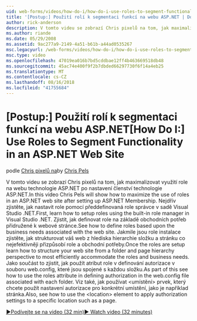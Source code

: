 ```yaml
---
uid: web-forms/videos/how-do-i/how-do-i-use-roles-to-segment-functionality-in-an-aspnet-web-site
title: '[Postup:] Použití rolí k segmentaci funkcí na webu ASP.NET | Dokumentace Microsoftu'
author: rick-anderson
description: V tomto videu se zobrazí Chris pixelů na tom, jak maximalizovat využití role na webu technologie ASP.NET po nastavení členství technologie ASP.NET. Nejdřív zjistěte, jak nastavit rol...
ms.author: riande
ms.date: 05/29/2008
ms.assetid: 9ac277a9-2149-4a51-b61b-a44ad0535267
msc.legacyurl: /web-forms/videos/how-do-i/how-do-i-use-roles-to-segment-functionality-in-an-aspnet-web-site
msc.type: video
ms.openlocfilehash: 47019ea016b7bd5cddbae12ff4b463669518db48
ms.sourcegitcommit: 45ac74e400f9f2b7dbded66297730f6f14a4eb25
ms.translationtype: MT
ms.contentlocale: cs-CZ
ms.lasthandoff: 08/16/2018
ms.locfileid: "41755684"
---
```

<a name="how-do-i-use-roles-to-segment-functionality-in-an-aspnet-web-site"></a><span data-ttu-id="c0241-104">[Postup:] Použití rolí k segmentaci funkcí na webu ASP.NET</span><span class="sxs-lookup"><span data-stu-id="c0241-104">[How Do I:] Use Roles to Segment Functionality in an ASP.NET Web Site</span></span>
====================
<span data-ttu-id="c0241-105">podle [Chris pixelů na](https://twitter.com/chrispels)</span><span class="sxs-lookup"><span data-stu-id="c0241-105">by [Chris Pels](https://twitter.com/chrispels)</span></span>

<span data-ttu-id="c0241-106">V tomto videu se zobrazí Chris pixelů na tom, jak maximalizovat využití role na webu technologie ASP.NET po nastavení členství technologie ASP.NET.</span><span class="sxs-lookup"><span data-stu-id="c0241-106">In this video Chris Pels will show how to maximize the use of roles in an ASP.NET web site after setting up ASP.NET Membership.</span></span> <span data-ttu-id="c0241-107">Nejdřív zjistěte, jak nastavit role pomocí předdefinovaná role správce v sadě Visual Studio .NET.</span><span class="sxs-lookup"><span data-stu-id="c0241-107">First, learn how to setup roles using the built-in role manager in Visual Studio .NET.</span></span> <span data-ttu-id="c0241-108">Zjistit, jak definovat role na základě obchodních potřeb přidružené k webové stránce.</span><span class="sxs-lookup"><span data-stu-id="c0241-108">See how to define roles based upon the business needs associated with the web site.</span></span> <span data-ttu-id="c0241-109">Jakmile jsou role instalace zjistěte, jak strukturovat váš web z hlediska hierarchie složku a stránku co nejefektivněji přizpůsobí role a obchodní potřeby.</span><span class="sxs-lookup"><span data-stu-id="c0241-109">Once the roles are setup learn how to structure your web site from a folder and page hierarchy perspective to most efficiently accommodate the roles and business needs.</span></span> <span data-ttu-id="c0241-110">Jako součást to zjistit, jak použít atribut role v definování autorizace v souboru web.config, které jsou spojené s každou složku.</span><span class="sxs-lookup"><span data-stu-id="c0241-110">As part of this see how to use the roles attribute in defining authorization in the web.config file associated with each folder.</span></span> <span data-ttu-id="c0241-111">Viz také, jak používat &lt;umístění&gt; prvek, který chcete použít nastavení autorizace pro konkrétní umístění, jako je například stránka.</span><span class="sxs-lookup"><span data-stu-id="c0241-111">Also, see how to use the &lt;location&gt; element to apply authorization settings to a specific location such as a page.</span></span>

[<span data-ttu-id="c0241-112">&#9654;Podívejte se na video (32 min)</span><span class="sxs-lookup"><span data-stu-id="c0241-112">&#9654; Watch video (32 minutes)</span></span>](https://channel9.msdn.com/Blogs/ASP-NET-Site-Videos/how-do-i-use-roles-to-segment-functionality-in-an-aspnet-web-site)
